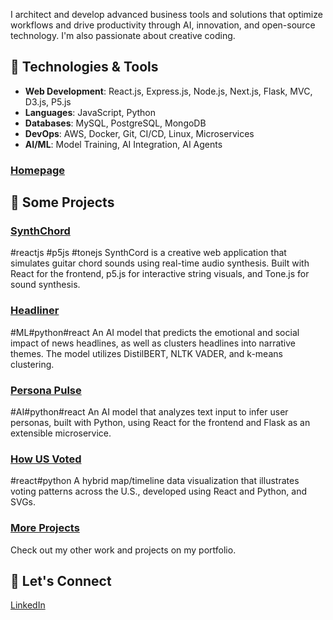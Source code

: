 I architect and develop advanced business tools and solutions that optimize workflows and drive productivity through AI, innovation, and open-source technology. I'm also passionate about creative coding.



## 🔧 Technologies & Tools

- **Web Development**: React.js, Express.js, Node.js, Next.js, Flask, MVC, D3.js, P5.js
- **Languages**: JavaScript, Python
- **Databases**: MySQL, PostgreSQL, MongoDB
- **DevOps**: AWS, Docker, Git, CI/CD, Linux, Microservices
- **AI/ML**: Model Training, AI Integration, AI Agents

### [Homepage](https://3okash.github.io/home/projects)

## 📌 Some Projects

### [SynthChord](https://3okash.github.io/synthchord/)
#reactjs #p5js #tonejs
SynthCord is a creative web application that simulates guitar chord sounds using real-time audio synthesis. Built with React for the frontend, p5.js for interactive string visuals, and Tone.js for sound synthesis.

### [Headliner](https://3okash.github.io/headliner/)
#ML#python#react
An AI model that predicts the emotional and social impact of news headlines, as well as clusters headlines into narrative themes. The model utilizes DistilBERT, NLTK VADER, and k-means clustering.

### [Persona Pulse](https://3okash.github.io/PersonaPulse/)
 #AI#python#react
An AI model that analyzes text input to infer user personas, built with Python, using React for the frontend and Flask as an extensible microservice.

### [How US Voted](https://3okash.github.io/us_votes/)
 #react#python
A hybrid map/timeline data visualization that illustrates voting patterns across the U.S., developed using React and Python, and SVGs.

### [More Projects](https://3okash.github.io/home/projects)
Check out my other work and projects on my portfolio.



## 🤝 Let's Connect
[LinkedIn](https://www.linkedin.com/in/alaa-batayneh)
